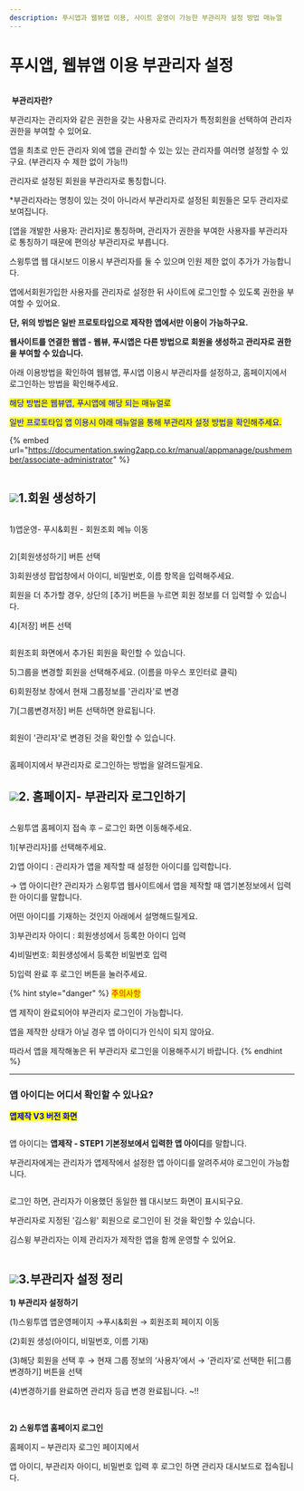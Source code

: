 ```yaml
---
description: 푸시앱과 웹뷰앱 이용, 사이트 운영이 가능한 부관리자 설정 방법 매뉴얼
---
```


# 푸시앱, 웹뷰앱 이용 부관리자 설정

<figure><img src="../../../.gitbook/assets/구분선 (5) (1).PNG" alt=""><figcaption></figcaption></figure>

<img src="../../../.gitbook/assets/image (9).png" alt="" data-size="line"> **부관리자란?**

부관리자는 관리자와 같은 권한을 갖는 사용자로 관리자가 특정회원을 선택하여 관리자 권한을 부여할 수 있어요.

앱을 최초로 만든 관리자 외에 앱을 관리할 수 있는 있는 관리자를 여러명 설정할 수 있구요. (부관리자 수 제한 없이 가능!!)

관리자로 설정된 회원을 부관리자로 통칭합니다.

\*부관리자라는 명칭이 있는 것이 아니라서 부관리자로 설정된 회원들은 모두 관리자로 보여집니다.

\[앱을 개발한 사용자: 관리자]로 통칭하며, 관리자가 권한을 부여한 사용자를 부관리자로 통칭하기 때문에 편의상 부관리자로 부릅니다.



스윙투앱 웹 대시보드 이용시 부관리자를 둘 수 있으며 인원 제한 없이 추가가 가능합니다.

앱에서회원가입한 사용자를 관리자로 설정한 뒤 사이트에 로그인할 수 있도록 권한을 부여할 수 있어요.

**단, 위의 방법은 일반 프로토타입으로 제작한 앱에서만 이용이 가능하구요.**

**웹사이트를 연결한 웹앱 - 웹뷰, 푸시앱은 다른 방법으로 회원을 생성하고 관리자로 권한을 부여할 수 있습니다.**

아래 이용방법을 확인하여 웹뷰앱, 푸시앱 이용시 부관리자를 설정하고, 홈페이지에서 로그인하는 방법을 확인해주세요.



<mark style="color:blue;">해당 방법은 웹뷰앱, 푸시앱에 해당 되는 매뉴얼로</mark>

<mark style="color:blue;">일반 프로토타입 앱 이용시 아래 매뉴얼을 통해 부관리자 설정 방법을 확인해주세요.</mark>&#x20;

{% embed url="https://documentation.swing2app.co.kr/manual/appmanage/pushmember/associate-administrator" %}

<figure><img src="../../../.gitbook/assets/구분선 (5) (1).PNG" alt=""><figcaption></figcaption></figure>

## ![](<../../../.gitbook/assets/image (2) (1).png>)1.회원 생성하기

<figure><img src="../../../.gitbook/assets/웹앱부관리자1.png" alt=""><figcaption></figcaption></figure>

1\)앱운영- 푸시&회원 - 회원조회 메뉴 이동



<figure><img src="../../../.gitbook/assets/웹앱부관리자2.png" alt=""><figcaption></figcaption></figure>

2\)\[회원생성하기] 버튼 선택

3\)회원생성 팝업창에서 아이디, 비밀번호, 이름 항목을 입력해주세요.

회원을 더 추가할 경우, 상단의 \[추가] 버튼을 누르면 회원 정보를 더 입력할 수 있습니다.

4\)\[저장] 버튼 선택



<figure><img src="../../../.gitbook/assets/웹앱부관리자3.png" alt=""><figcaption></figcaption></figure>

회원조회 화면에서 추가된 회원을 확인할 수 있습니다.

5\)그룹을 변경할 회원을 선택해주세요. (이름을 마우스 포인터로 클릭)

6\)회원정보 창에서 현재 그룹정보를 '관리자'로 변경

7\)\[그룹변경저장] 버튼 선택하면 완료됩니다.



<figure><img src="../../../.gitbook/assets/웹앱부관리자4.png" alt=""><figcaption></figcaption></figure>

회원이 '관리자'로 변경된 것을 확인할 수 있습니다.

<figure><img src="../../../.gitbook/assets/구분선 (5) (1).PNG" alt=""><figcaption></figcaption></figure>

홈페이지에서 부관리자로 로그인하는 방법을 알려드릴게요.

## ![](<../../../.gitbook/assets/image (2) (1).png>)2. 홈페이지- 부관리자 로그인하기

<figure><img src="../../../.gitbook/assets/부관리자-로그인_20.07.png" alt=""><figcaption></figcaption></figure>

스윙투앱 홈페이지 접속 후 – 로그인 화면 이동해주세요.

1\)\[부관리자]를 선택해주세요.

2\)앱 아이디 : 관리자가 앱을 제작할 때 설정한 아이디를 입력합니다.

→ 앱 아이디란? 관리자가 스윙투앱 웹사이트에서 앱을 제작할 때 앱기본정보에서 입력한 아이디를 말합니다.

어떤 아이디를 기재하는 것인지 아래에서 설명해드릴게요.

3\)부관리자 아이디 : 회원생성에서 등록한 아이디 입력

4\)비밀번호: 회원생성에서 등록한 비밀번호 입력

5\)입력 완료 후 로그인 버튼을 눌러주세요.

{% hint style="danger" %}
<mark style="color:red;">주의사항</mark>

앱 제작이 완료되어야 부관리자 로그인이 가능합니다.

앱을 제작한 상태가 아닐 경우 앱 아이디가 인식이 되지 않아요.

따라서 앱을 제작해놓은 뒤 부관리자 로그인을 이용해주시기 바랍니다.
{% endhint %}

***

### 앱 아이디는 어디서 확인할 수 있나요?

<mark style="color:blue;">**앱제작 V3 버전 화면**</mark>

<figure><img src="../../../.gitbook/assets/앱아이디1 (1).png" alt=""><figcaption></figcaption></figure>

앱 아이디는 **앱제작 - STEP1 기본정보에서 입력한 앱 아이디**를 말합니다.

부관리자에게는 관리자가 앱제작에서 설정한 앱 아이디를 알려주셔야 로그인이 가능합니다.



<figure><img src="../../../.gitbook/assets/웹앱부관리자5.png" alt=""><figcaption></figcaption></figure>

로그인 하면, 관리자가 이용했던 동일한 웹 대시보드 화면이 표시되구요.

부관리자로 지정된 '김스윙' 회원으로 로그인이 된 것을 확인할 수 있습니다.

김스윙 부관리자는 이제 관리자가 제작한 앱을 함께 운영할 수 있어요.

<figure><img src="../../../.gitbook/assets/구분선 (5) (1).PNG" alt=""><figcaption></figcaption></figure>

## ![](<../../../.gitbook/assets/image (2) (1).png>)3.부관리자 설정 정리



**1) 부관리자 설정하기**

(1)스윙투앱 앱운영페이지 →푸시&회원 → 회원조회 페이지 이동

(2)회원 생성(아이디, 비밀번호, 이름 기재)

(3)해당 회원을 선택 후 → 현재 그룹 정보의 ‘사용자’에서 → ‘관리자’로 선택한 뒤\[그룹변경하기] 버튼을 선택

(4)변경하기를 완료하면 관리자 등급 변경 완료됩니다. \~!!

​

**2) 스윙투앱 홈페이지 로그인**

홈페이지 – 부관리자 로그인 페이지에서

앱 아이디, 부관리자 아이디, 비밀번호 입력 후 로그인 하면 관리자 대시보드로 접속됩니다.

